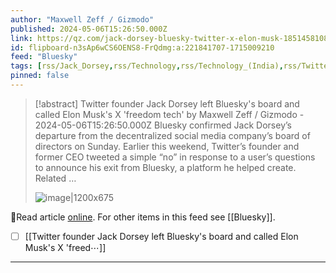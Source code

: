 ```yaml
---
author: "Maxwell Zeff / Gizmodo"
published: 2024-05-06T15:26:50.000Z
link: https://qz.com/jack-dorsey-bluesky-twitter-x-elon-musk-1851458108
id: flipboard-n3sAp6wCS6OENS8-FrQdmg:a:221841707-1715009210
feed: "Bluesky"
tags: [rss/Jack_Dorsey,rss/Technology,rss/Technology_(India),rss/Twitter_Files,rss/Bluesky]
pinned: false
---
```

> [!abstract] Twitter founder Jack Dorsey left Bluesky's board and called Elon Musk's X 'freedom tech' by Maxwell Zeff / Gizmodo - 2024-05-06T15:26:50.000Z
> Bluesky confirmed Jack Dorsey’s departure from the decentralized social media company’s board of directors on Sunday. Earlier this weekend, Twitter’s founder and former CEO tweeted a simple “no” in response to a user’s questions to announce his exit from Bluesky, a platform he helped create. Related …
>
> ![image|1200x675](https://i.kinja-img.com/image/upload/c_fill,h_675,pg_1,q_80,w_1200/c719017c23b6cc5e80e4ab61df01289a.jpg)

🔗Read article [online](https://qz.com/jack-dorsey-bluesky-twitter-x-elon-musk-1851458108). For other items in this feed see [[Bluesky]].

- [ ] [[Twitter founder Jack Dorsey left Bluesky's board and called Elon Musk's X 'freed⋯]]
- - -

